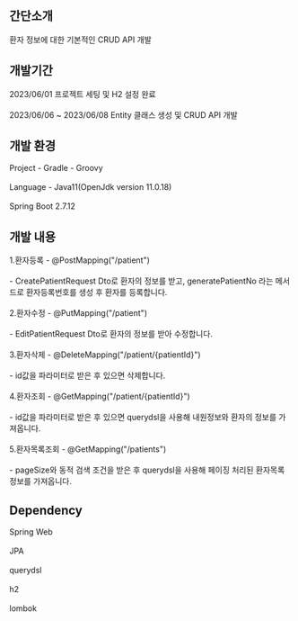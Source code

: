 ## 간단소개 
환자 정보에 대한 기본적인 CRUD API 개발

## 개발기간 
2023/06/01 프로젝트 세팅 및 H2 설정 완료
<br/><br/> 2023/06/06 ~ 2023/06/08 Entity 클래스 생성 및 CRUD API 개발

## 개발 환경
Project - Gradle - Groovy
<br/><br/> Language - Java11(OpenJdk version 11.0.18)
<br/><br/> Spring Boot 2.7.12

## 개발 내용
1.환자등록 - @PostMapping("/patient") 
<br/><br/> - CreatePatientRequest Dto로 환자의 정보를 받고, generatePatientNo 라는 메서드로 환자등록번호를 생성 후 환자를 등록합니다.
<br/><br/> 2.환자수정 - @PutMapping("/patient") 
<br/><br/> - EditPatientRequest Dto로 환자의 정보를 받아 수정합니다.
<br/><br/> 3.환자삭제 - @DeleteMapping("/patient/{patientId}") 
<br/><br/> - id값을 파라미터로 받은 후 있으면 삭제합니다.
<br/><br/> 4.환자조회 - @GetMapping("/patient/{patientId}") 
<br/><br/> - id값을 파라미터로 받은 후 있으면 querydsl을 사용해 내원정보와 환자의 정보를 가져옵니다.
<br/><br/> 5.환자목록조회 - @GetMapping("/patients") 
<br/><br/> - pageSize와 동적 검색 조건을 받은 후 querydsl을 사용해 페이징 처리된 환자목록 정보를 가져옵니다.

## Dependency
Spring Web
<br/><br/>JPA
<br/><br/>querydsl
<br/><br/>h2
<br/><br/>lombok


